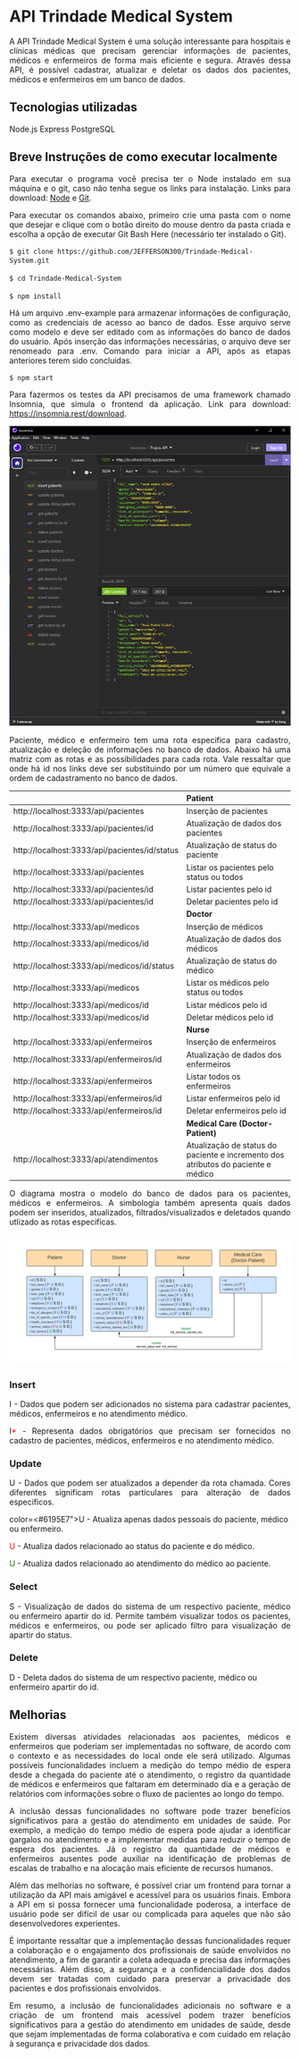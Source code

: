 # API Trindade Medical System

<p align="justify">A API Trindade Medical System é uma solução interessante para hospitais e clínicas médicas que precisam gerenciar informações de pacientes, médicos e enfermeiros de forma mais eficiente e segura. Através dessa API, é possível cadastrar, atualizar e deletar os dados dos pacientes, médicos e enfermeiros em um banco de dados.</p>

## Tecnologias utilizadas

Node.js
Express
PostgreSQL

## Breve Instruções de como executar localmente

<p align="justify">Para executar o programa você precisa ter o Node instalado em sua máquina e o git, caso não tenha segue os links para instalação. Links para download: <a href="https://nodejs.org/en/download"> Node</a> e <a href="https://git-scm.com/downloads">Git</a>.

<p align="justify">Para executar os comandos abaixo, primeiro crie uma pasta com o nome que desejar e clique com o botão direito do mouse dentro da pasta criada e escolha a opção de executar Git Bash Here (necessário ter instalado o Git).</p>

```
$ git clone https://github.com/JEFFERSON300/Trindade-Medical-System.git

$ cd Trindade-Medical-System

$ npm install
```

<p align="justify">Há um arquivo .env-example para armazenar informações de configuração, como as credenciais de acesso ao banco de dados. Esse arquivo serve como modelo e deve ser editado com as informações do banco de dados do usuário. Após inserção das informações necessárias, o arquivo deve ser renomeado para .env. Comando para iniciar a API, após as etapas anteriores terem sido concluidas. </p>

```
$ npm start
```

<p align="justify">Para fazermos os testes da API precisamos de uma framework chamado Insomnia, que simula o frontend da aplicação. Link para download: <a href="https://insomnia.rest/download">https://insomnia.rest/download</a>.</p>

![Exemplo Insomnia](/images/Projeto.png)

<p align="justify">Paciente, médico e enfermeiro tem uma rota especifica para cadastro, atualização e deleção de informações no banco de dados. Abaixo há uma matriz com as rotas e as possibilidades para cada rota. Vale ressaltar que onde há id nos links deve ser substituindo por um número que equivale a ordem de cadastramento no banco de dados.</p>

|                                               | Patient                                                                           |
| :-------------------------------------------- | :-------------------------------------------------------------------------------- |
| http://localhost:3333/api/pacientes           | Inserção de pacientes                                                             |
| http://localhost:3333/api/pacientes/id        | Atualização de dados dos pacientes                                                |
| http://localhost:3333/api/pacientes/id/status | Atualização de status do paciente                                                 |
| http://localhost:3333/api/pacientes           | Listar os pacientes pelo status ou todos                                          |
| http://localhost:3333/api/pacientes/id        | Listar pacientes pelo id                                                          |
| http://localhost:3333/api/pacientes/id        | Deletar pacientes pelo id                                                         |
|                                               | **Doctor**                                                                        |
| http://localhost:3333/api/medicos             | Inserção de médicos                                                               |
| http://localhost:3333/api/medicos/id          | Atualização de dados dos médicos                                                  |
| http://localhost:3333/api/medicos/id/status   | Atualização de status do médico                                                   |
| http://localhost:3333/api/medicos             | Listar os médicos pelo status ou todos                                            |
| http://localhost:3333/api/medicos/id          | Listar médicos pelo id                                                            |
| http://localhost:3333/api/medicos/id          | Deletar médicos pelo id                                                           |
|                                               | **Nurse**                                                                         |
| http://localhost:3333/api/enfermeiros         | Inserção de enfermeiros                                                           |
| http://localhost:3333/api/enfermeiros/id      | Atualização de dados dos enfermeiros                                              |
| http://localhost:3333/api/enfermeiros         | Listar todos os enfermeiros                                                       |
| http://localhost:3333/api/enfermeiros/id      | Listar enfermeiros pelo id                                                        |
| http://localhost:3333/api/enfermeiros/id      | Deletar enfermeiros pelo id                                                       |
|                                               | **Medical Care (Doctor-Patient)**                                                 |
| http://localhost:3333/api/atendimentos        | Atualização de status do paciente e incremento dos atributos do paciente e médico |

<p align="justify">O diagrama mostra o modelo do banco de dados para os pacientes, médicos e enfermeiros. A simbologia também apresenta quais dados podem ser inseridos, atualizados, filtrados/visualizados e deletados quando utlizado as rotas especificas.</p>

![Diagrama](/images/Diagrama.png)

### Insert

<p align="justify">I - Dados que podem ser adicionados no sistema para cadastrar pacientes, médicos, enfermeiros e no atendimento médico. </p>
<p align="justify">I<span style="color:red">*</span> - Representa dados obrigatórios que precisam ser fornecidos no cadastro de pacientes, médicos, enfermeiros e no atendimento médico.</p>

### Update

<p align="justify">U - Dados que podem ser atualizados a depender da rota chamada. Cores diferentes significam rotas particulares para alteração de dados especificos. </p>
color=<#6195E7">U - Atualiza apenas dados pessoais do paciente, médico ou enfermeiro.</p>
<span style="color:red">U</span> - Atualiza dados relacionado ao status do paciente e do médico. </p>
<span style="color:green">U</span> - Atualiza dados relacionado ao atendimento do médico ao paciente.

### Select

<p align="justify">S - Visualização de dados do sistema de um respectivo paciente, médico ou enfermeiro apartir do id. Permite também visualizar todos os pacientes, médicos e enfermeiros, ou pode ser aplicado filtro para visualização de apartir do status. <p>

### Delete

D - Deleta dados do sistema de um respectivo paciente, médico ou enfermeiro apartir do id. <p>

## Melhorias

<p align="justify">Existem diversas atividades relacionadas aos pacientes, médicos e enfermeiros que poderiam ser implementadas no software, de acordo com o contexto e as necessidades do local onde ele será utilizado. Algumas possíveis funcionalidades incluem a medição do tempo médio de espera desde a chegada do paciente até o atendimento, o registro da quantidade de médicos e enfermeiros que faltaram em determinado dia e a geração de relatórios com informações sobre o fluxo de pacientes ao longo do tempo.</p>

<p align="justify">A inclusão dessas funcionalidades no software pode trazer benefícios significativos para a gestão do atendimento em unidades de saúde. Por exemplo, a medição do tempo médio de espera pode ajudar a identificar gargalos no atendimento e a implementar medidas para reduzir o tempo de espera dos pacientes. Já o registro da quantidade de médicos e enfermeiros ausentes pode auxiliar na identificação de problemas de escalas de trabalho e na alocação mais eficiente de recursos humanos.</p>

<p align="justify">Além das melhorias no software, é possível criar um frontend para tornar a utilização da API mais amigável e acessível para os usuários finais. Embora a API em si possa fornecer uma funcionalidade poderosa, a interface de usuário pode ser difícil de usar ou complicada para aqueles que não são desenvolvedores experientes.</p>

<p align="justify">É importante ressaltar que a implementação dessas funcionalidades requer a colaboração e o engajamento dos profissionais de saúde envolvidos no atendimento, a fim de garantir a coleta adequada e precisa das informações necessárias. Além disso, a segurança e a confidencialidade dos dados devem ser tratadas com cuidado para preservar a privacidade dos pacientes e dos profissionais envolvidos.</p>
<p align="justify">Em resumo, a inclusão de funcionalidades adicionais no software e a criação de um frontend mais acessível podem trazer benefícios significativos para a gestão do atendimento em unidades de saúde, desde que sejam implementadas de forma colaborativa e com cuidado em relação à segurança e privacidade dos dados.</p>
